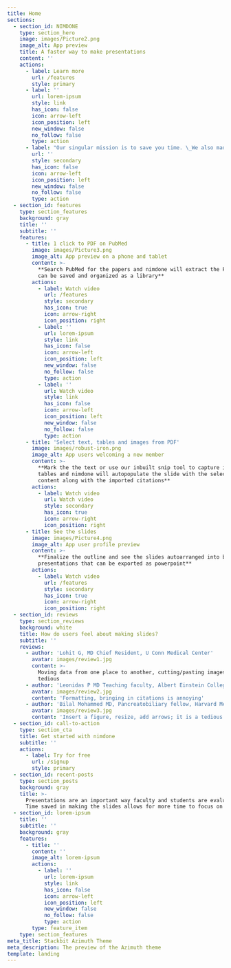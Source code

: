 ```yaml
---
title: Home
sections:
  - section_id: NIMDONE
    type: section_hero
    image: images/Picture2.png
    image_alt: App preview
    title: A faster way to make presentations
    content: ''
    actions:
      - label: Learn more
        url: /features
        style: primary
      - label: ''
        url: lorem-ipsum
        style: link
        has_icon: false
        icon: arrow-left
        icon_position: left
        new_window: false
        no_follow: false
        type: action
      - label: "Our singular mission is to save you time. \_We also made the process of making  presentations fun!"
        url: ''
        style: secondary
        has_icon: false
        icon: arrow-left
        icon_position: left
        new_window: false
        no_follow: false
        type: action
  - section_id: features
    type: section_features
    background: gray
    title: ''
    subtitle: ''
    features:
      - title: 1 click to PDF on PubMed
        image: images/Picture3.png
        image_alt: App preview on a phone and tablet
        content: >-
          **Search PubMed for the papers and nimdone will extract the PDF. These
          can be saved and organized as a library**
        actions:
          - label: Watch video
            url: /features
            style: secondary
            has_icon: true
            icon: arrow-right
            icon_position: right
          - label: ''
            url: lorem-ipsum
            style: link
            has_icon: false
            icon: arrow-left
            icon_position: left
            new_window: false
            no_follow: false
            type: action
          - label: ''
            url: Watch video
            style: link
            has_icon: false
            icon: arrow-left
            icon_position: left
            new_window: false
            no_follow: false
            type: action
      - title: 'Select text, tables and images from PDF'
        image: images/robust-iron.png
        image_alt: App users welcoming a new member
        content: >-
          **Mark the the text or use our inbuilt snip tool to capture images or
          tables and nimdone will autopopulate the slide with the selected
          content along with the imported citations**
        actions:
          - label: Watch video
            url: Watch video
            style: secondary
            has_icon: true
            icon: arrow-right
            icon_position: right
      - title: See the slides
        image: images/Picture4.png
        image_alt: App user profile preview
        content: >-
          **Finalize the outline and see the slides autoarranged into beautiful
          presentations that can be exported as powerpoint**
        actions:
          - label: Watch video
            url: /features
            style: secondary
            has_icon: true
            icon: arrow-right
            icon_position: right
  - section_id: reviews
    type: section_reviews
    background: white
    title: How do users feel about making slides?
    subtitle: ''
    reviews:
      - author: 'Lohit G, MD Chief Resident, U Conn Medical Center'
        avatar: images/review1.jpg
        content: >-
          Moving data from one place to another, cutting/pasting images is very
          tedious
      - author: 'Leonidas P MD Teaching faculty, Albert Einstein College of Medicine'
        avatar: images/review2.jpg
        content: 'Formatting, bringing in citations is annoying'
      - author: 'Bilal Mohammed MD, Pancreatobiliary fellow, Harvard Medical School'
        avatar: images/review3.jpg
        content: 'Insert a figure, resize, add arrows; it is a tedious process'
  - section_id: call-to-action
    type: section_cta
    title: Get started with nimdone
    subtitle: ''
    actions:
      - label: Try for free
        url: /signup
        style: primary
  - section_id: recent-posts
    type: section_posts
    background: gray
    title: >-
      Presentations are an important way faculty and students are evaluated.
      Time saved in making the slides allows for more time to focus on the talk!
  - section_id: lorem-ipsum
    title: ''
    subtitle: ''
    background: gray
    features:
      - title: ''
        content: ''
        image_alt: lorem-ipsum
        actions:
          - label: ''
            url: lorem-ipsum
            style: link
            has_icon: false
            icon: arrow-left
            icon_position: left
            new_window: false
            no_follow: false
            type: action
        type: feature_item
    type: section_features
meta_title: Stackbit Azimuth Theme
meta_description: The preview of the Azimuth theme
template: landing
---
```

